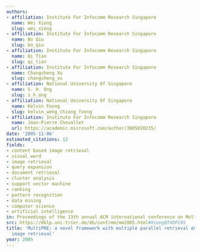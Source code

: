 ```yaml
---
authors:
- affiliation: Institute For Infocomm Research Singapore
  name: Wei Xiong
  slug: wei_xiong
- affiliation: Institute For Infocomm Research Singapore
  name: Bo Qiu
  slug: bo_qiu
- affiliation: Institute For Infocomm Research Singapore
  name: Qi Tian
  slug: qi_tian
- affiliation: Institute For Infocomm Research Singapore
  name: Changsheng Xu
  slug: changsheng_xu
- affiliation: National University Of Singapore
  name: S. H. Ong
  slug: s_h_ong
- affiliation: National University Of Singapore
  name: Kelvin Foong
  slug: kelvin_weng_chiong_foong
- affiliation: Institute For Infocomm Research Singapore
  name: Jean-Pierre Chevallet
  url: https://academic.microsoft.com/author/3005020235/
date: '2005-11-06'
estimated_citations: 12
fields:
- content based image retrieval
- visual word
- image retrieval
- query expansion
- document retrieval
- cluster analysis
- support vector machine
- ranking
- pattern recognition
- data mining
- computer science
- artificial intelligence
in: Proceedings of the 13th annual ACM international conference on Multimedia
src: https://dblp.uni-trier.de/db/conf/mm/mm2005.html#XiongQTXOFC05
title: 'MultiPRE: a novel framework with multiple parallel retrieval engines for content-based
  image retrieval'
year: 2005
---
```

